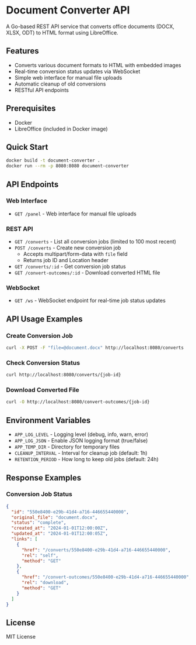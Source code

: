 # Document Converter API

A Go-based REST API service that converts office documents (DOCX, XLSX, ODT) to HTML format using LibreOffice.

## Features

- Converts various document formats to HTML with embedded images
- Real-time conversion status updates via WebSocket
- Simple web interface for manual file uploads
- Automatic cleanup of old conversions
- RESTful API endpoints

## Prerequisites

- Docker
- LibreOffice (included in Docker image)

## Quick Start

```bash
docker build -t document-converter .
docker run --rm -p 8080:8080 document-converter
```

## API Endpoints

### Web Interface
- `GET /panel` - Web interface for manual file uploads

### REST API
- `GET /converts` - List all conversion jobs (limited to 100 most recent)
- `POST /converts` - Create new conversion job
  - Accepts multipart/form-data with `file` field
  - Returns job ID and Location header
- `GET /converts/:id` - Get conversion job status
- `GET /convert-outcomes/:id` - Download converted HTML file

### WebSocket
- `GET /ws` - WebSocket endpoint for real-time job status updates

## API Usage Examples

### Create Conversion Job
```bash
curl -X POST -F "file=@document.docx" http://localhost:8080/converts
```

### Check Conversion Status
```bash
curl http://localhost:8080/converts/{job-id}
```

### Download Converted File
```bash
curl -O http://localhost:8080/convert-outcomes/{job-id}
```

## Environment Variables

- `APP_LOG_LEVEL` - Logging level (debug, info, warn, error)
- `APP_LOG_JSON` - Enable JSON logging format (true/false)
- `APP_TEMP_DIR` - Directory for temporary files
- `CLEANUP_INTERVAL` - Interval for cleanup job (default: 1h)
- `RETENTION_PERIOD` - How long to keep old jobs (default: 24h)

## Response Examples

### Conversion Job Status
```json
{
  "id": "550e8400-e29b-41d4-a716-446655440000",
  "original_file": "document.docx",
  "status": "complete",
  "created_at": "2024-01-01T12:00:00Z",
  "updated_at": "2024-01-01T12:00:05Z",
  "links": [
    {
      "href": "/converts/550e8400-e29b-41d4-a716-446655440000",
      "rel": "self",
      "method": "GET"
    },
    {
      "href": "/convert-outcomes/550e8400-e29b-41d4-a716-446655440000",
      "rel": "download",
      "method": "GET"
    }
  ]
}
```

## License

MIT License
